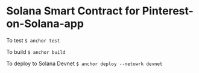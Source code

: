 # Solana Smart Contract for Pinterest-on-Solana-app

To test
```$ anchor test```

To build
```$ anchor build```

To deploy to Solana Devnet
```$ anchor deploy --netowrk devnet```